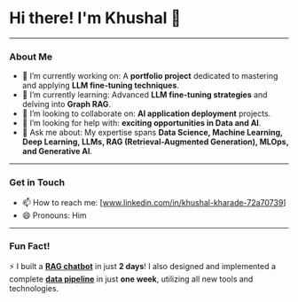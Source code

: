 # Hi there! I'm Khushal 👋

---

### About Me

- 🔭 I’m currently working on: A **portfolio project** dedicated to mastering and applying **LLM fine-tuning techniques**.
- 🌱 I’m currently learning: Advanced **LLM fine-tuning strategies** and delving into **Graph RAG**.
- 👯 I’m looking to collaborate on: **AI application deployment** projects.
- 🤔 I’m looking for help with: **exciting opportunities in Data and AI**.
- 💬 Ask me about: My expertise spans **Data Science, Machine Learning, Deep Learning, LLMs, RAG (Retrieval-Augmented Generation), MLOps, and Generative AI**.

---

### Get in Touch

- 📫 How to reach me: [www.linkedin.com/in/khushal-kharade-72a70739]
- 😄 Pronouns: Him

---

### Fun Fact!

⚡ I built a [**RAG chatbot**](https://github.com/khushal2911/rta-lmv-chatbot) in just **2 days**! I also designed and implemented a complete [**data pipeline**](https://github.com/khushal2911/GD-ETL-Flow-Batch_Data_Pipeline) in just **one week**, utilizing all new tools and technologies.
